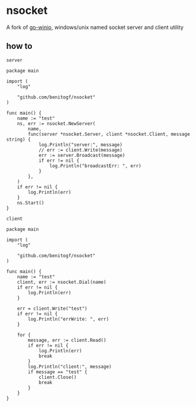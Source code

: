 # nsocket

A fork of [go-winio](https://github.com/Microsoft/go-winio), windows/unix named socket server and client utility

## how to
	server
```golang
package main

import (
	"log"

	"github.com/benitogf/nsocket"
)

func main() {
	name := "test"
	ns, err := nsocket.NewServer(
		name,
		func(server *nsocket.Server, client *nsocket.Client, message string) {
			log.Println("server:", message)
			// err := client.Write(message)
			err := server.Broadcast(message)
			if err != nil {
				log.Println("broadcastErr: ", err)
			}
		},
	)
	if err != nil {
		log.Println(err)
	}
	ns.Start()
}
```
	client
```golang
package main

import (
	"log"

	"github.com/benitogf/nsocket"
)

func main() {
	name := "test"
	client, err := nsocket.Dial(name)
	if err != nil {
		log.Println(err)
	}

	err = client.Write("test")
	if err != nil {
		log.Println("errWrite: ", err)
	}

	for {
		message, err := client.Read()
		if err != nil {
			log.Println(err)
			break
		}
		log.Println("client:", message)
		if message == "test" {
			client.Close()
			break
		}
	}
}
```